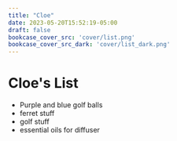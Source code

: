 ```yaml
---
title: "Cloe"
date: 2023-05-20T15:52:19-05:00
draft: false
bookcase_cover_src: 'cover/list.png'
bookcase_cover_src_dark: 'cover/list_dark.png'
---
```


# Cloe's List

- Purple and blue golf balls
- ferret stuff
- golf stuff
- essential oils for diffuser

